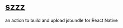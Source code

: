 # [szzz](https://www.ubereats.com/ca/toronto/food-delivery/yin-ji-chang-fen-%E9%8A%80%E8%A8%98%E8%85%B8%E7%B2%89hwy7-%26-mccowan/wzXe531UQC2CGyHaxaooWA)

an action to build and upload jsbundle for React Native 

